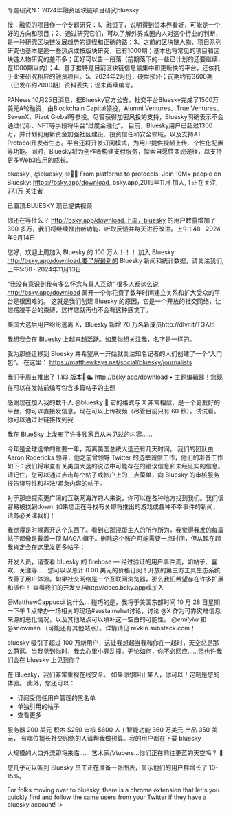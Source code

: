 专题研究N：2024年融资区块链项目研究bluesky



按：融资的项目作一个专题研究：1、融资了，说明得到资本界看好，可能是一个好的方向和项目；2、通过研究它们，可以了解外界或圈内人对这个行业的判断，是一种研究区块链发展趋势的捷径和正确的路；3、之前的区块链人物、项目系列研究也基本是追一些热点或按版块研究，已有1000期；基本也将常见的项目和区块链人物研究的差不多；正好可以告一段落（前期落下的一些已计划的还要继续，在1000期以内）；4、基于推特是目前区块链信息最集中和更新快的平台，还依托于此来研究相应的融资项目。5、2024年2月份，硬盘损坏；前期约有3600期（已发布约2000期）资料丢失；现未再续编号。

PANews 10月25日消息，据Bluesky官方公告，社交平台Bluesky完成了1500万美元A轮融资，由Blockchain Capital领投，Alumni Ventures、True Ventures、SevenX、Pivot Global等参投。尽管获得加密风投的支持，Bluesky明确表示不会通过代币、NFT等手段将平台“过度金融化”。
目前，Bluesky用户已超过1300万，并计划利用新资金加强社区建设、投资信任和安全领域，以及支持AT Protocol开发者生态。平台还将开发订阅模式，为用户提供视频上传、个性化配置等功能。同时，Bluesky将为创作者构建支付服务，探索自愿性变现途径，以支持更多Web3应用的成长。

bluesky
,
@bluesky,
🌐💬💙 From platforms to protocols. 
Join 10M+ people on Bluesky: https://bsky.app/download,
bsky.app,2019年11月 加入,
1 正在关注,
37.1万 关注者

已置顶:BLUESKY 现已提供视频

你还在等什么？ http://bsky.app/download,上周，bluesky 的用户数量增加了 300 多万，我们将继续推出新功能、听取反馈并每天进行改进。上午1:48 · 2024年9月14日

您好，欢迎上周加入 Bluesky 的 100 万人！！！
加入 Bluesky: http://bsky.app/download,要了解最新的 Bluesky 新闻和统计数据，请关注我们,上午5:00 · 2024年11月13日

“我没有意识到我有多么怀念与真人互动”
很多人都这么说
http://bsky.app/download
离开一个你花费了数年时间建立关系和扩大受众的平台是很困难的。
这就是我们创建 Bluesky 的原因，它是一个开放的社交网络，让您摆脱平台的束缚，这样您就再也不会有这种感觉了。

美国大选后用户纷纷逃离 X，Bluesky 新增 70 万名新成员http://dlvr.it/TG7Jtl

我想我会在 Bluesky 上越来越活跃。如果你想关注我，名字是一样的。

我为那些迁移到 Bluesky 并希望从一开始就关注知名记者的人们创建了一个“入门包”。
在这里： https://matthewkeys.net/social/bluesky/journalists

我们于周五推出了 1.83 版本🦋🛳️
http://bsky.app/download
• 主题编辑器！您现在可以在发帖前编写包含多篇帖子的主题

感谢现在加入我的数千人
@bluesky
🙏
它的格式与 X 非常相似，是一个更友好的平台，你可以直接发信息，现在可以上传视频（尽管目前只有 60 秒）。试试看。你可以通过此链接找到我

我在 BlueSky 上发布了许多独家且从未见过的内容……

今年是全球选举的重要一年，距离美国总统大选还有几天时间。
我们的团队由 Aaron Rodericks 领导，他之前曾领导 Twitter 的选举诚信工作，他们的准备工作如下：我们将审查有关美国大选的说法中可能存在的错误信息和未经证实的信息。
请记住，您可以通过点击每个帖子或帐户上的三点菜单，向 Bluesky 的审核服务报告误导性和非法/紧急内容的帖子。

对于那些探索更广阔的互联网海洋的人来说，你可以在各种地方找到我们。我们很容易被找到down.
如果您正在寻找有关即将推出的游戏或各种不幸事件的新闻，请务必关注我们！

我觉得是时候离开这个东西了。看到它那混蛋主人的所作所为，我觉得我发的每篇帖子都像是戴着一顶 MAGA 帽子。删除这个账户可能需要一点时间，但从现在起我肯定会在这里发更多帖子：

开发人员，请查看 bluesky 的 firehose — 经过验证的用户事件流，如帖子、喜欢、关注等......您可以以总计 0.00 美元的价格订阅！开放的第三方工具生态系统改善了用户体验。如果社交网络是一个互联网浏览器，那么我们希望存在许多扩展和插件！
查看我们的开发文档http://docs.bsky.app或加入

@MatthewCappucci
说什么...
碰巧的是，我将于美国东部时间 10 月 28 日星期一下午 1 点举办一场相关的现场#sustainwhat讨论，讨论
@X
作为可靠灾难信息来源的恶化情况，以及其他站点可以填补这一空白的可能性。 
@_emilyliu_
和
@snowman
 （可能还有其他站点）。详情请见 revkin.substack.com！

bluesky 吸引了超过 100 万新用户，这让我想起当我和你在一起时，天空总是那么蔚蓝。当我见到你时，我会心里小鹿乱撞。无论如何，你不必回应……但也许我们会在 bluesky 上见到你？

在 Bluesky，我们非常重视在线安全。
如果你想阻止某人，你可以！定制是您的体验。
此外，您还可以：
+ 订阅受信任用户管理的黑名单
+ 单独引用的帖子
+ 查看更多

服务器 200 美元
积木 $250
审核 $600
人工智能功能 360 万美元
产品 350 美元，
有哪位擅长社交网络的人请帮我做预算。我的用户都在下载 bluesky

大规模的人口外流即将来临……
艺术家/Vtubers…你们正在前往更蓝的天空吗？ 🦋

您几乎可以听到 Bluesky 员工正在准备一张图表，显示他们的用户群增长了 10-15%。

For folks moving over to bluesky, there is a chrome extension that let's you quickly find and follow the same users from your Twitter if they have a bluesky account! :>